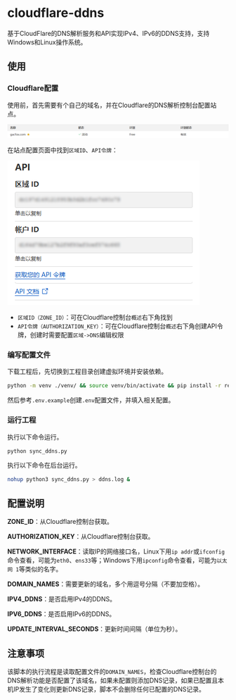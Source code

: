 # cloudflare-ddns

基于CloudFlare的DNS解析服务和API实现IPv4、IPv6的DDNS支持，支持Windows和Linux操作系统。

## 使用

### Cloudflare配置

使用前，首先需要有个自己的域名，并在Cloudflare的DNS解析控制台配置站点。

![](doc/1.png)

在站点配置页面中找到`区域ID`、`API令牌`：

![](doc/2.png)

* `区域ID（ZONE_ID）`：可在Cloudflare控制台`概述`右下角找到
* `API令牌（AUTHORIZATION_KEY）`：可在Cloudflare控制台`概述`右下角创建API令牌，创建时需要配置`区域->DNS`编辑权限

### 编写配置文件

下载工程后，先切换到工程目录创建虚拟环境并安装依赖。

```bash
python -m venv ./venv/ && source venv/bin/activate && pip install -r requirements.txt
```

然后参考`.env.example`创建`.env`配置文件，并填入相关配置。

### 运行工程

执行以下命令运行。

```bash
python sync_ddns.py
```

执行以下命令在后台运行。

```bash
nohup python3 sync_ddns.py > ddns.log &
```

## 配置说明

**ZONE_ID**：从Cloudflare控制台获取。

**AUTHORIZATION_KEY**：从Cloudflare控制台获取。

**NETWORK_INTERFACE**：读取IP的网络接口名，Linux下用`ip addr`或`ifconfig`命令查看，可能为`eth0`、`ens33`等；Windows下用`ipconfig`命令查看，可能为`以太网 1`等类似的名字。

**DOMAIN_NAMES**：需要更新的域名，多个用逗号分隔（不要加空格）。

**IPV4_DDNS**：是否启用IPv4的DDNS。

**IPV6_DDNS**：是否启用IPv6的DDNS。

**UPDATE_INTERVAL_SECONDS**：更新时间间隔（单位为秒）。

## 注意事项

该脚本的执行流程是读取配置文件的`DOMAIN_NAMES`，检查Cloudflare控制台的DNS解析功能是否配置了该域名，如果未配置则添加DNS记录，如果已配置且本机IP发生了变化则更新DNS记录，脚本不会删除任何已配置的DNS记录。
